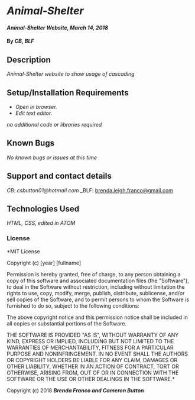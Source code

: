 # _Animal-Shelter_

#### _Animal-Shelter Website, March 14, 2018_

#### By _**CB, BLF**_

## Description

_Animal-Shelter website to show usage of cascading_

## Setup/Installation Requirements

* _Open in browser._
* _Edit text editor._

_no additional code or libraries required_

## Known Bugs

_No known bugs or issues at this time_

## Support and contact details

_CB: csbutton01@hotmail.com_
_BLF: brenda.leigh.franco@gmail.com

## Technologies Used

_HTML, CSS, edited in ATOM_

### License

*MIT License

Copyright (c) [year] [fullname]

Permission is hereby granted, free of charge, to any person obtaining a copy
of this software and associated documentation files (the "Software"), to deal
in the Software without restriction, including without limitation the rights
to use, copy, modify, merge, publish, distribute, sublicense, and/or sell
copies of the Software, and to permit persons to whom the Software is
furnished to do so, subject to the following conditions:

The above copyright notice and this permission notice shall be included in all
copies or substantial portions of the Software.

THE SOFTWARE IS PROVIDED "AS IS", WITHOUT WARRANTY OF ANY KIND, EXPRESS OR
IMPLIED, INCLUDING BUT NOT LIMITED TO THE WARRANTIES OF MERCHANTABILITY,
FITNESS FOR A PARTICULAR PURPOSE AND NONINFRINGEMENT. IN NO EVENT SHALL THE
AUTHORS OR COPYRIGHT HOLDERS BE LIABLE FOR ANY CLAIM, DAMAGES OR OTHER
LIABILITY, WHETHER IN AN ACTION OF CONTRACT, TORT OR OTHERWISE, ARISING FROM,
OUT OF OR IN CONNECTION WITH THE SOFTWARE OR THE USE OR OTHER DEALINGS IN THE
SOFTWARE.*

Copyright (c) 2018 **_Brenda Franco and Cameron Button_**
